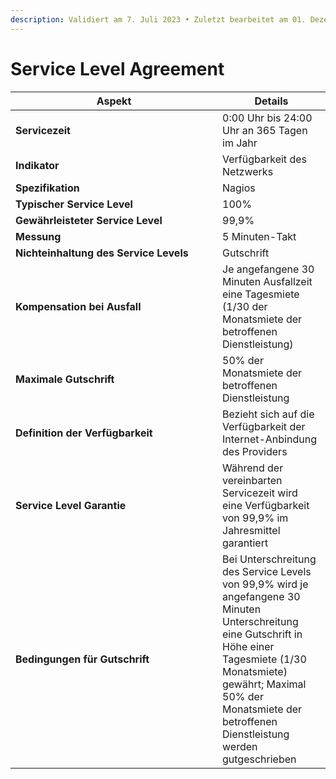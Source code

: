 ```yaml
---
description: Validiert am 7. Juli 2023 • Zuletzt bearbeitet am 01. Dezember 2023
---
```


# Service Level Agreement

<table><thead><tr><th width="315">Aspekt</th><th>Details</th></tr></thead><tbody><tr><td><strong>Servicezeit</strong></td><td>0:00 Uhr bis 24:00 Uhr an 365 Tagen im Jahr</td></tr><tr><td><strong>Indikator</strong></td><td>Verfügbarkeit des Netzwerks</td></tr><tr><td><strong>Spezifikation</strong></td><td>Nagios</td></tr><tr><td><strong>Typischer Service Level</strong></td><td>100%</td></tr><tr><td><strong>Gewährleisteter Service Level</strong></td><td>99,9%</td></tr><tr><td><strong>Messung</strong></td><td>5 Minuten-Takt</td></tr><tr><td><strong>Nichteinhaltung des Service Levels</strong></td><td>Gutschrift</td></tr><tr><td><strong>Kompensation bei Ausfall</strong></td><td>Je angefangene 30 Minuten Ausfallzeit eine Tagesmiete (1/30 der Monatsmiete der betroffenen Dienstleistung)</td></tr><tr><td><strong>Maximale Gutschrift</strong></td><td>50% der Monatsmiete der betroffenen Dienstleistung</td></tr><tr><td><strong>Definition der Verfügbarkeit</strong></td><td>Bezieht sich auf die Verfügbarkeit der Internet-Anbindung des Providers</td></tr><tr><td><strong>Service Level Garantie</strong></td><td>Während der vereinbarten Servicezeit wird eine Verfügbarkeit von 99,9% im Jahresmittel garantiert</td></tr><tr><td><strong>Bedingungen für Gutschrift</strong></td><td>Bei Unterschreitung des Service Levels von 99,9% wird je angefangene 30 Minuten Unterschreitung eine Gutschrift in Höhe einer Tagesmiete (1/30 Monatsmiete) gewährt; Maximal 50% der Monatsmiete der betroffenen Dienstleistung werden gutgeschrieben</td></tr></tbody></table>
